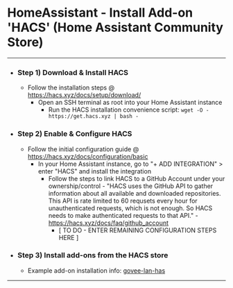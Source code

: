 
# HomeAssistant - Install Add-on 'HACS' (Home Assistant Community Store)

***

- ### Step 1) Download & Install HACS
  - Follow the installation steps @ https://hacs.xyz/docs/setup/download/
    - Open an SSH terminal as root into your Home Assistant instance
      - Run the HACS installation convenience script:
        ```wget -O - https://get.hacs.xyz | bash -```
- ### Step 2) Enable & Configure HACS
  - Follow the initial configuration guide @ https://hacs.xyz/docs/configuration/basic
    - In your Home Assistant instance, go to "+ ADD INTEGRATION" > enter "HACS" and install the integration
      - Follow the steps to link HACS to a GitHub Account under your ownership/control  -  "HACS uses the GitHub API to gather information about all available and downloaded repositories. This API is rate limited to 60 requsets every hour for unauthenticated requests, which is not enough. So HACS needs to make authenticated requests to that API." - https://hacs.xyz/docs/faq/github_account
        - [ TO DO - ENTER REMAINING CONFIGURATION STEPS HERE ]
- ### Step 3) Install add-ons from the HACS store
  - Example add-on installation info: [govee-lan-has](https://github.com/wez/govee-lan-hass#installation)

***


<!--
# ------------------------------------------------------------
#
# Citation(s)
#
#   hacs.xyz  |  "Download | HACS"  |  https://hacs.xyz/docs/setup/download/
#
#   hacs.xyz  |  "Initial Configuration | HACS"  |  https://hacs.xyz/docs/configuration/basic
#
# ------------------------------------------------------------
-->